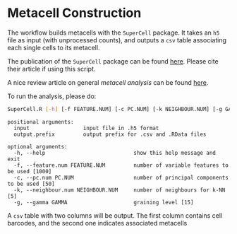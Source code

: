 # Metacell Construction

The workflow builds metacells with the `SuperCell` package. It takes an `h5` file as input (with unprocessed counts), and outputs a `csv` table associating each single cells to its metacell.

The publication of the `SuperCell` package can be found [here](https://doi.org/10.1186/s12859-022-04861-1).
Please cite their article if using this script.

A nice review article on general *metacell analysis* can be found [here](https://doi.org/10.1038/s44320-024-00045-6).

To run the analysis, please do:
```bash
SuperCell.R [-h] [-f FEATURE.NUM] [-c PC.NUM] [-k NEIGHBOUR.NUM] [-g GAMMA] input out.prefix
```
```
positional arguments:
  input                 input file in .h5 format
  output.prefix         output prefix for .csv and .RData files

optional arguments:
  -h, --help                            show this help message and exit
  -f, --feature.num FEATURE.NUM         number of variable features to be used [1000]
  -c, --pc.num PC.NUM                   number of principal components to be used [50]
  -k, --neighbour.num NEIGHBOUR.NUM     number of neighbours for k-NN [5]
  -g, --gamma GAMMA                     graining level [15]
```

A `csv` table with two columns will be output.
The first column contains cell barcodes, and the second one indicates associated metacells

